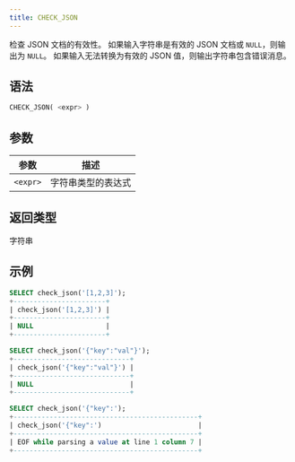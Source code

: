 ```yaml
---
title: CHECK_JSON
---
```


检查 JSON 文档的有效性。
如果输入字符串是有效的 JSON 文档或 `NULL`，则输出为 `NULL`。
如果输入无法转换为有效的 JSON 值，则输出字符串包含错误消息。

## 语法

```sql
CHECK_JSON( <expr> )
```

## 参数

| 参数      | 描述                     |
|-----------|--------------------------|
| `<expr>`  | 字符串类型的表达式       |

## 返回类型

字符串

## 示例

```sql
SELECT check_json('[1,2,3]');
+-----------------------+
| check_json('[1,2,3]') |
+-----------------------+
| NULL                  |
+-----------------------+

SELECT check_json('{"key":"val"}');
+-----------------------------+
| check_json('{"key":"val"}') |
+-----------------------------+
| NULL                        |
+-----------------------------+

SELECT check_json('{"key":');
+----------------------------------------------+
| check_json('{"key":')                        |
+----------------------------------------------+
| EOF while parsing a value at line 1 column 7 |
+----------------------------------------------+
```